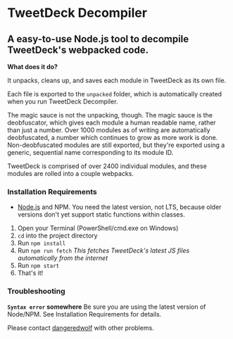 # TweetDeck Decompiler

## A easy-to-use Node.js tool to decompile TweetDeck's webpacked code.


**What does it do?**

It unpacks, cleans up, and saves each module in TweetDeck as its own file.

Each file is exported to the `unpacked` folder, which is automatically created when you run TweetDeck Decompiler.

The magic sauce is not the unpacking, though. The magic sauce is the deobfuscator, which gives each module a human readable name, rather than just a number. Over 1000 modules as of writing are automatically deobfuscated, a number which continues to grow as more work is done. Non-deobfuscated modules are still exported, but they're exported using a generic, sequential name corresponding to its module ID.

TweetDeck is comprised of over 2400 individual modules, and these modules are rolled into a couple webpacks.

### Installation Requirements
- [Node.js](https://nodejs.org/en/) and NPM. You need the latest version, not LTS, because older versions don't yet support static functions within classes.


1. Open your Terminal (PowerShell/cmd.exe on Windows)
2. `cd` into the project directory
3. Run `npm install`
4. Run `npm run fetch`
*This fetches TweetDeck's latest JS files automatically from the internet*
4. Run `npm start`
5. That's it!

### Troubleshooting

**`Syntax error` somewhere** Be sure you are using the latest version of Node/NPM. See Installation Requirements for details.

Please contact [dangeredwolf](https://github.com/dangeredwolf) with other problems.
